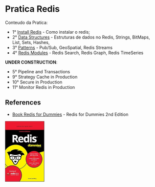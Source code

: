 # Pratica Redis

Conteudo da Pratica:

 + 1° [Install Redis](./install-redis) - Como instalar o redis;
 + 2° [Data Structures](./data-structures) - Estruturas de dados no Redis, Strings, BitMaps, List, Sets, Hashes, 
 + 3° [Patterns](./patterns) - Pub/Sub, GeoSpatial, Redis Streams
 + 4° [Redis Modules](./modules) - Redis Search, Redis Graph, Redis TimeSeries 

**UNDER CONSTRUCTION**:
  + 5° Pipeline and Transactions
 + 9° Strategy Cache in Production
 + 10° Secure in Production
 + 11° Monitor Redis in Production

<!-- 

## Faq

A need use in production free?
R: yes

 -->

## References


  + [Book Redis for Dummies](https://redis.io/resources/redis-for-dummies/) - Redis for Dummies 2nd Edition<br/>
<img src="./redis_for_dummies.png" width="128px" alt="Book Redis for Dummies">


